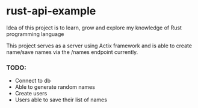 # rust-api-example

Idea of this project is to learn, grow and explore my knowledge of Rust programming language


This project serves as a server using Actix framework and is able to create name/save names via the /names endpoint currently.

### TODO: 
- Connect to db
- Able to generate random names
- Create users
- Users able to save their list of names
